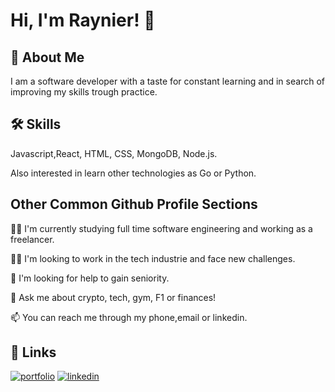 
# Hi, I'm Raynier! 👋


## 🚀 About Me
I am a software developer with a taste for constant learning and in search of improving my skills trough practice.


## 🛠 Skills
Javascript,React, HTML, CSS, MongoDB, Node.js.

Also interested in learn other technologies as Go or Python.


## Other Common Github Profile Sections
👩‍💻 I'm currently studying full time software engineering and working as a freelancer.

👯‍♀️ I'm looking to work in the tech industrie and face new challenges.

🤔 I'm looking for help to gain seniority.

💬 Ask me about crypto, tech, gym, F1 or finances!

📫 You can reach me through my phone,email or linkedin.


## 🔗 Links
[![portfolio](https://img.shields.io/badge/my_portfolio-000?style=for-the-badge&logo=ko-fi&logoColor=white)]()
[![linkedin](https://img.shields.io/badge/linkedin-0A66C2?style=for-the-badge&logo=linkedin&logoColor=white)](https://www.linkedin.com/in/raynier-guio-219805168/)

